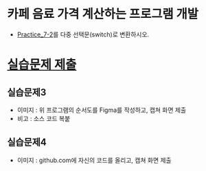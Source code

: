 
# 카페 음료 가격 계산하는 프로그램 개발

- [Practice_7-2](../../Week_07/practice/Practice_7-2.md)를 다중 선택문(switch)로 변환하시오.

# [실습문제 제출](../../../Notice/실습문제%20제출.md)

## 실습문제3

- 이미지 : 위 프로그램의 순서도를 Figma를 작성하고, 캡쳐 화면 제출
- 비고 : 소스 코드 복붙

## 실습문제4

- 이미지 : github.com에 자신의 코드를 올리고, 캡쳐 화면 제출